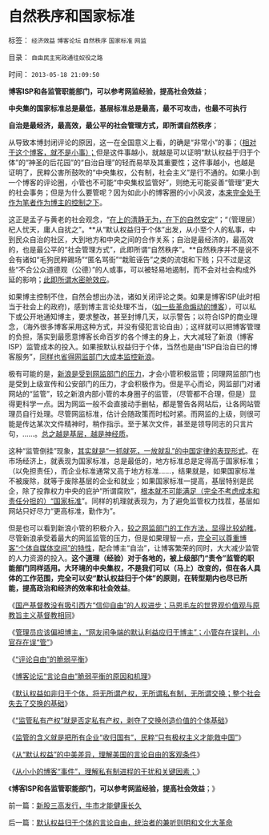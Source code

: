 # 自然秩序和国家标准

标签： `经济效益` `博客论坛` `自然秩序` `国家标准` `网监` 

目录： `自由民主宪政通往奴役之路`

时间： `2013-05-18 21:09:50`

**博客ISP和各监管职能部门，可以参考网监经验，提高社会效益**；

**中央集的国家标准总是最低，基层标准总是最高，最不可攻击，也最不可执行**

**自治是最经济，最高效，最公平的社会管理方式，即所谓自然秩序**；

从导致本博封闭评论的原因，这一在全国意义上看，的确是“非常小”的事；（[相对于这个博客，就不是小事）；](../../../2013/5/15/避免关闭评论的一些好主意.md)但是这件事越小，就越是可以证明“默认权益于归于个体”的“神圣的后花园”的“自治自理”的轻而易举及其重要性；这件事越小，也越是证明了，民粹公害所鼓吹的“中央集权，公有制，社会主义”是行不通的。如果小到一个博客的评论圈，小管也不可能“中央集权监管好”，则绝无可能妥善“管理”更大的社会事务；但是为什么要管呢？因为如此小的博客圈的小小风波，[本来完全处于作为笔者作为博主的控制之下](../../../2013/5/13/标本型的毛左愤青的文革宣言.md)。

这正是孟子与黄老的社会观念，“[在上的清静无为，在下的自然安定](../../../2009/11/26/在上清静无为，在下自然安定.md)”；“（管理层）杞人忧天，庸人自扰之”。**从“默认权益归于个体”出发，从小至个人的私事，中到民众自治的社区，大到地方和中央之间的合作关系；自治是最经济的，最高效的，也是最公平的“社会管理方式”，此即所谓“自然秩序”。**自然秩序并不是说不会有诸如“毛狗民粹踢场”“匿名骂街”“栽赃诬告”之类的流氓和下贱；只不过是这些“不合公众道德观（公德）”的人或事，可以被轻易地遏制，而不会对社会构成外延的影响；[此即所谓水密舱效应](../../../2012/7/21/社会危机的损管和扩散的流程.md)。

如果博主控制不住，自然会想出办法，诸如关闭评论之类。如果是博客ISP(此时相当于社会上的政府)，感到博主言论处理不当，（[如一些革命煽动的博客](../../../2012/2/8/警惕互联网快速啸聚的帐号，但不必如临大敌；.md)），可以私下或公开地通知博主，要求整改，甚至封博几天，以示警告；以符合ISP的商业理念，（海外很多博客采用这种方式，并没有侵犯言论自由）；这样就可以把博客管理的负担，落实到最愿意博客长命百岁的各个博主的身上，大大减轻了新浪（博客ISP）监管成本的投入。如果按默认权益归于个体，当然也是由“ISP自治自已的博客服务”，[同样也省得网监部门大成本监控新浪](../../../2013/5/15/小管应适当偏袒博主，小管存在误判，小官存在误管.md)。

极有可能的是，[新浪是受到网监部门的压力](../../../2013/5/15/博客论坛“言论自由”脆弱平衡的原因和机理.md)，才会小管积极监管；同理网监部门也是受到上级宣传和公安部门的压力，才会积极作为。但是平心而论，网监部门对诸网站的“监管”，较之新浪内部小管的本身圈子的监管，（尽管都不合理，但是）显得更科学一点。因为网监一般不会直接动手删帖，都是警告各网站后，让各网站管理员自行处理。尽管网监标准，估计会随政策而时松时紧。而网监的上级，则很可能是传达某次文件精神时，稍作指示。至于某次文件，甚至是领导同志的只言片句，……。[总之越是基层，越是神经质](../../../2013/5/15/博客“评论自由”的脆弱平衡.md)。

这种“监管倒挂”现象，[其实就是“一抓就死，一放就乱”的中国定律的表现形式](../../../2012/6/6/黄宗羲定律：行政的边际和基层部门的自利.md)。在市场经济上，就表现为国家标准，总是最低的，地方标准总是定得高于国家标准；（以免担责任），而企业标准通常又高于地方标准……，结果就是，如果国家标准不被废除，就等于废除基层的企业和就业；如果国家标准一提高，基层特别是民企，除了投靠权力中央的庇护“所谓腐败”，[根本就不可能满足（完全不考虑成本和责任分担的）“国家标准](../../../2012/5/5/公害知识分子的恶法之国家标准.md)”。同样的机理就表现为，为了避免监管权力找茬，基层如网站只好尽力“更高标准，勤作为”。

但是也可以看到新浪小管的积极介入，[较之网监部门的工作方法，显得比较幼稚](../../../2013/1/2/网监工作流程，实名制的好处.md)。尽管新浪承受着最大的网监监管的压力，但是如果理智一点，[完全可以尊重博客“个体自媒体空间”的特性](../../../2013/5/15/小管应适当偏袒博主，小管存在误判，小官存在误管.md)，配合博主“自治”，让博客繁荣的同时，大大减少监管的人力资源的投入。**这个道理（经验）对于各地的，被上级部门“责令”监管的职能部门同样适用。大环境的中央集权，不是我们可以（马上）改变的，但在各人具体的工作范围，完全可以安“默认权益归于个体”的原则，在转型期内也尽已所能，提高政治和经济的效率和社会效益**。

《[国产基督教没有吸引西方“信仰自由”的人权进步；马恩毛左的世界观价值观与原教旨主义基督教相同](../../../2013/5/15/为什么毛棍能冒充基督徒，能挑动基督教围剿个人主义？.md)》

《[管理员应该偏袒博主，“网友间争端的默认利益应归于博主”；小管存在误判，小官存在误“管”](../../../2013/5/15/小管应适当偏袒博主，小管存在误判，小官存在误管.md)》

《[“评论自由”的脆弱平衡](../../../2013/5/15/博客“评论自由”的脆弱平衡.md)》

《[博客论坛“言论自由”脆弱平衡的原因和机理](../../../2013/5/15/博客论坛“言论自由”脆弱平衡的原因和机理.md)》

《[默认权益如非归于个体，将无所谓产权，无所谓私有制，无所谓交换；整个社会失去了交换的基础](../../../2013/5/16/社会主义失败的根本原因,深入理解“默认权益归于个体”及原罪.md)》

《[“监管私有产权”就是否定私有产权，剥夺了交换创造价值的个体基础](../../../2013/5/16/从“小管监管”去理解社会主义的死穴.md)》

《[监管的含义就是把所有企业“收归国有”，民粹“只有极权主义才能救中国”](../../../2013/5/17/监管的含义就是把所有企业国有化，国进民退.md)》

《[从“默认权益”的中美差异，理解美国的言论自由的客观条件](../../../2013/5/17/从“默认权益”的中美差异，理解言论自由的客观条件.md)》

《[从小小的博客“事件”，理解私有制进程的干扰和关键因素；](../../../2013/5/17/理解私有制民主进程的干扰和关键因素.md)》

《**博客ISP和各监管职能部门，可以参考网监经验，提高社会效益**；》



前一篇：[新股三高发行，牛市才能健康长久](../../../2013/5/17/新股三高发行，牛市才能健康长久.md)

后一篇：[默认权益归于个体的言论自由，统治者的兼听则明和文化大革命](../../../2013/5/18/默认权益归于个体的言论自由，统治者的兼听则明和文化大革命.md)